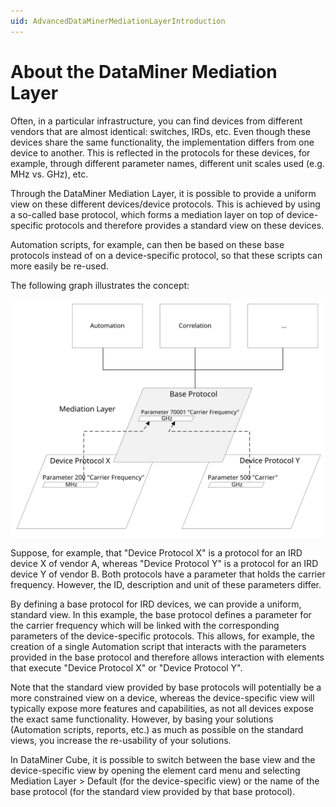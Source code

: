 ```yaml
---
uid: AdvancedDataMinerMediationLayerIntroduction
---
```


# About the DataMiner Mediation Layer

Often, in a particular infrastructure, you can find devices from different vendors that are almost identical: switches, IRDs, etc. Even though these devices share the same functionality, the implementation differs from one device to another. This is reflected in the protocols for these devices, for example, through different parameter names, different unit scales used (e.g. MHz vs. GHz), etc.

Through the DataMiner Mediation Layer, it is possible to provide a uniform view on these different devices/device protocols. This is achieved by using a so-called base protocol, which forms a mediation layer on top of device-specific protocols and therefore provides a standard view on these devices.

Automation scripts, for example, can then be based on these base protocols instead of on a device-specific protocol, so that these scripts can more easily be re-used.

The following graph illustrates the concept:

![alt text](../../images/Mediation_concept.svg "DataMiner Mediation Layer concept")

Suppose, for example, that "Device Protocol X" is a protocol for an IRD device X of vendor A, whereas "Device Protocol Y" is a protocol for an IRD device Y of vendor B. Both protocols have a parameter that holds the carrier frequency. However, the ID, description and unit of these parameters differ.

By defining a base protocol for IRD devices, we can provide a uniform, standard view. In this example, the base protocol defines a parameter for the carrier frequency which will be linked with the corresponding parameters of the device-specific protocols. This allows, for example, the creation of a single Automation script that interacts with the parameters provided in the base protocol and therefore allows interaction with elements that execute "Device Protocol X" or "Device Protocol Y".

Note that the standard view provided by base protocols will potentially be a more constrained view on a device, whereas the device-specific view will typically expose more features and capabilities, as not all devices expose the exact same functionality. However, by basing your solutions (Automation scripts, reports, etc.) as much as possible on the standard views, you increase the re-usability of your solutions.

In DataMiner Cube, it is possible to switch between the base view and the device-specific view by opening the element card menu and selecting Mediation Layer > Default (for the device-specific view) or the name of the base protocol (for the standard view provided by that base protocol).
